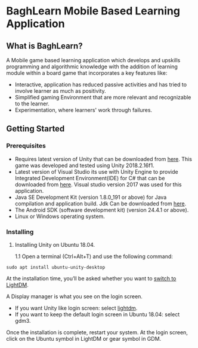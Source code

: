 # BaghLearn Mobile Based Learning Application
## What is BaghLearn? ##
A Mobile game based learning application which develops and upskills programming and algorithmic knowledge with the addition of learning module within a board game that incorporates a key features like:
* Interactive, application has reduced passive activities and has tried to involve learner as much as positivity.
* Simplified gaming Environment that are more relevant and recognizable to the learner.
* Experimentation, where learners' work through failures.

## Getting Started

### Prerequisites

* Requires latest version of Unity that can be downloaded from [here](https://unity3d.com/get-unity/download). This game was developed and tested using Unity 2018.2.16f1.
* Latest version of Visual Studio its use with Unity Engine to provide Integrated Development Environment(IDE) for C# that can be downloaded from [here](https://visualstudio.microsoft.com/downloads/). Visual studio version 2017 was used for this application.
* Java SE Development Kit (version 1.8.0_191 or above) for Java compilation and application build. Jdk Can be downloaded from [here](https://www.oracle.com/java/technologies/javase/javase-jdk8-downloads.html).
* The Android SDK (software development kit) (version 24.4.1 or above).
* Linux or Windows operating system.

### Installing
1. Installing Unity on Ubuntu 18.04.

    1.1 Open a terminal (Ctrl+Alt+T) and use the following command:
```
sudo apt install ubuntu-unity-desktop
```
At the installation time, you’ll be asked whether you want to [switch to LightDM](https://itsfoss.com/switch-gdm-and-lightdm-in-ubuntu-14-04/).

A Display manager is what you see on the login screen.

* If you want Unity like login screen: select [lightdm](https://wiki.ubuntu.com/LightDM).
* If you want to keep the default login screen in Ubuntu 18.04: select gdm3.

Once the installation is complete, restart your system. At the login screen, click on the Ubuntu symbol in LightDM or gear symbol in GDM.
